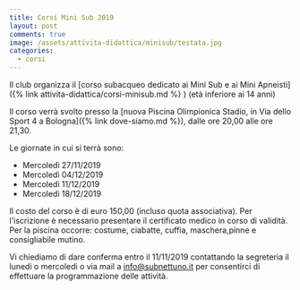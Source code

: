 ```yaml
---
title: Corsi Mini Sub 2019
layout: post
comments: true
image: /assets/attivita-didattica/minisub/testata.jpg
categories:
  - corsi
---
```


Il club organizza il [corso subacqueo dedicato ai Mini Sub e ai Mini Apneisti]({% link attivita-didattica/corsi-minisub.md %} ) (età inferiore ai 14 anni)

Il corso verrà svolto presso la [nuova Piscina Olimpionica Stadio, in Via dello Sport 4 a Bologna]({% link dove-siamo.md %}), dalle ore 20,00 alle ore 21,30.

Le giornate in cui si terrà sono:

- Mercoledì 27/11/2019
- Mercoledì 04/12/2019
- Mercoledì 11/12/2019
- Mercoledì 18/12/2019

Il costo del corso è di euro 150,00 (incluso quota associativa). Per l'iscrizione è necessario presentare il certificato medico in corso di validità. Per la piscina occorre: costume, ciabatte, cuffia, maschera,pinne e consigliabile mutino.

Vi chiediamo di dare conferma entro il 11/11/2019 contattando la segreteria il lunedi o mercoledi o via mail a info@subnettuno.it per consentirci di effettuare la programmazione delle attività.
